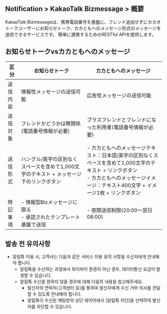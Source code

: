 ## Notification > KakaoTalk Bizmessage > 概要

KakaoTalk Bizmessageは、携帯電話番号を基盤に、フレンド追加せずにカカオトークユーザーにお知らせトーク、カカともへのメッセージ形式のメッセージを送信できるサービスです。
簡単に連携するためのRESTful APIを提供します。

## お知らせトークvsカカともへのメッセージ
| 区分 | お知らせトーク                                 | カカともへのメッセージ                                 |
| ----- | ---------------------------------------- | ---------------------------------------- |
| 送信内容 | 情報性メッセージの送信可能                       | 広告性メッセージの送信可能                       |
| 送信対象 | フレンドかどうかは無関係(電話番号情報が必要)                  | プラスフレンドとフレンドになった利用者(電話番号情報が必要)            |
| 送信形式 | ハングル/英字の区別なくスペースを含めて1,000文字のテキスト + メッセージ下のリンクボタン | - カカともへのメッセージテキスト：日本語/英字の区別なくスペースを含めて1,000文字のテキスト + リンクボタン<br />- カカともへのメッセージイメージ：テキスト400文字 + イメージ1枚 + リンクボタン |
| 特記事項 | - 情報型Bizメッセージに限る<br />- 承認されたテンプレート基盤で送信 | - 夜間送信制限(20:00～翌日08:00)             |

## 발송 전 유의사항
* 알림톡 이용 시, 고객사는 다음과 같은 서비스 이용 유의 사항을 수신자에게 안내해야 합니다.
  * 알림톡을 수신하는 과정에서 와이파이 환경이 아닌 경우, 데이터통신 요금이 발생할 수 있습니다.
  * 알림톡 수신을 원하지 않을 경우에 대해 다음의 내용을 참고해주세요.
    * 발신자의 연락처(고객센터 등)를 통하여 발신자에게 수신 거부 의사를 전달할 수 있도록 안내해야 합니다.
    * 알림톡이 수신된 채팅방의 상단 레이어에서 [알림톡 차단]을 선택하여 발신자를 차단할 수 있습니다.
